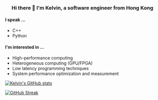 <p align="center">
<h3 align="center">Hi there 👋 I'm Kelvin, a software engineer from Hong Kong</h3> 
</p>

#### I speak ...
* C++
* Python

#### I'm interested in ...
* High-performance computing
* Heterogeneous computing (GPU/FPGA)
* Low latency programming techniques
* System performance optimization and measurement
  
[![Kelvin's GitHub stats](https://github-readme-stats-six-ebon.vercel.app/api?username=Kelvinyu1117&theme=nord)](https://github.com/anuraghazra/github-readme-stats)

[![GitHub Streak](https://streak-stats.demolab.com/?user=Kelvinyu1117&theme=nord)](https://git.io/streak-stats)
